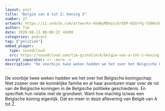 ```yaml
---
layout: post
title: "België van A tot Z: Koning 3"
number: 27
artwork: https://i1.sndcdn.com/artworks-k64ByMDm1ccGrEDP-N3UrFg-t500x500.jpg
author: Tim
date: 2020-08-11 06:00:22 +0200
categories: podcast
tag: ["politiek"]
embed_player:
  type: soundcloud
  src: https://soundcloud.com/tim-gistelinck/belgie-van-a-tot-z-koning-3
excerpt_separator: <!--more-->
description: "De voorbije twee weken hadden we het over het Belgische koningschap."
---
```

De voorbije twee weken hadden we het over het Belgische koningschap. Niet zozeer over de koninklijke familie en al haar avonturen maar over de rol van de Belgische koningen in de Belgische politieke geschiedenis. En specifiek hun relatie met de grondwet. Want hoe machtig is/was een Belgische koning eigenlijk. Dat en meer in deze aflevering van België van A tot Z.